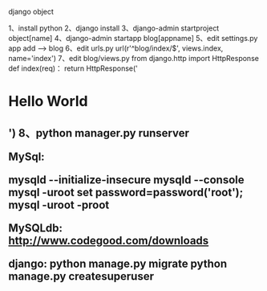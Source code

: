django object

1、install python
2、django install 
3、django-admin startproject object[name]
4、django-admin startapp blog[appname]
5、edit settings.py
	app add --> blog
6、edit urls.py
	url(r'^blog/index/$', views.index, name='index')
7、edit blog/views.py
	from django.http import HttpResponse
	def index(req)：
		return HttpResponse('<h1>Hello World<h2>')
8、python manager.py runserver


MySql: 

mysqld --initialize-insecure
mysqld --console
mysql -uroot
set password=password('root');
mysql -uroot -proot

MySQLdb:
 	http://www.codegood.com/downloads


django:
	python manage.py migrate
	python manage.py createsuperuser


